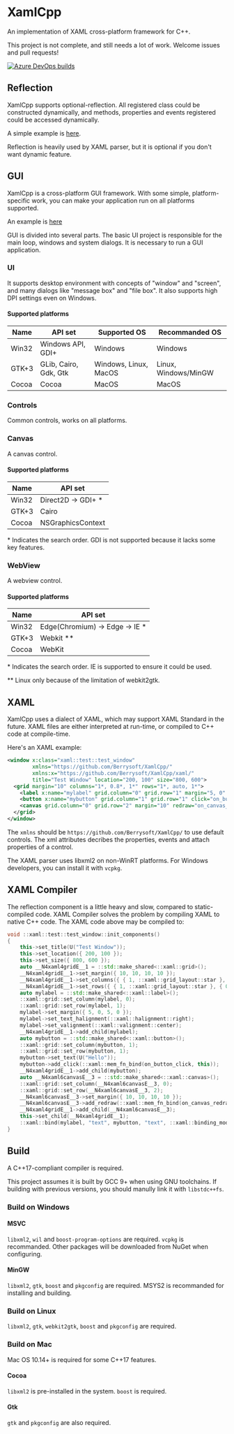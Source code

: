 # XamlCpp
An implementation of XAML cross-platform framework for C++.

This project is not complete, and still needs a lot of work. Welcome issues and pull requests!

[![Azure DevOps builds](https://strawberry-vs.visualstudio.com/XamlCpp/_apis/build/status/Berrysoft.XamlCpp?branch=master)](https://strawberry-vs.visualstudio.com/XamlCpp/_build?definitionId=12)
## Reflection
XamlCpp supports optional-reflection. All registered class could be constructed dynamically, and methods, properties and events registered could be accessed dynamically.

A simple example is [here](./meta/test/src/main.cpp).

Reflection is heavily used by XAML parser, but it is optional if you don't want dynamic feature.

## GUI
XamlCpp is a cross-platform GUI framework. With some simple, platform-specific work, you can make your application run on all platforms supported.

An example is [here](./ui_controls/test/src/main.cpp)

GUI is divided into several parts.
The basic UI project is responsible for the main loop, windows and system dialogs. It is necessary to run a GUI application.

### UI
It supports desktop environment with concepts of "window" and "screen", and many dialogs like "message box" and "file box".
It also supports high DPI settings even on Windows.
#### Supported platforms
|Name|API set|Supported OS|Recommanded OS|
|-|-|-|-|
|Win32|Windows API, GDI+|Windows|Windows|
|GTK+3|GLib, Cairo, Gdk, Gtk|Windows, Linux, MacOS|Linux, Windows/MinGW|
|Cocoa|Cocoa|MacOS|MacOS|

### Controls
Common controls, works on all platforms.

### Canvas
A canvas control.
#### Supported platforms
|Name|API set|
|-|-|
|Win32|Direct2D -> GDI+ \*|
|GTK+3|Cairo|
|Cocoa|NSGraphicsContext|

\* Indicates the search order. GDI is not supported because it lacks some key features.

### WebView
A webview control.
#### Supported platforms
|Name|API set|
|-|-|
|Win32|Edge(Chromium) -> Edge -> IE \*|
|GTK+3|Webkit \*\*|
|Cocoa|WebKit|

\* Indicates the search order. IE is supported to ensure it could be used.

\*\* Linux only because of the limitation of webkit2gtk.

## XAML
XamlCpp uses a dialect of XAML, which may support XAML Standard in the future. XAML files are either interpreted at run-time, or compiled to C++ code at compile-time.

Here's an XAML example:
``` xml
<window x:class="xaml::test::test_window"
        xmlns="https://github.com/Berrysoft/XamlCpp/"
        xmlns:x="https://github.com/Berrysoft/XamlCpp/xaml/"
        title="Test Window" location="200, 100" size="800, 600">
  <grid margin="10" columns="1*, 0.8*, 1*" rows="1*, auto, 1*">
    <label x:name="mylabel" grid.column="0" grid.row="1" margin="5, 0" text_halignment="right" valignment="center" text="{binding text,element=mybutton,mode=one_way}"/>
    <button x:name="mybutton" grid.column="1" grid.row="1" click="on_button_click">Hello</button>
    <canvas grid.column="0" grid.row="2" margin="10" redraw="on_canvas_redraw"/>
  </grid>
</window>
```
The `xmlns` should be `https://github.com/Berrysoft/XamlCpp/` to use default controls. The xml attributes decribes the properties, events and attach properties of a control.

The XAML parser uses libxml2 on non-WinRT platforms. For Windows developers, you can install it with `vcpkg`.

## XAML Compiler
The reflection component is a little heavy and slow, compared to static-compiled code. XAML Compiler solves the problem by compiling XAML to native C++ code. The XAML code above may be compiled to:

``` c++
void ::xaml::test::test_window::init_components()
{
    this->set_title(U("Test Window"));
    this->set_location({ 200, 100 });
    this->set_size({ 800, 600 });
    auto __N4xaml4gridE__1 = ::std::make_shared<::xaml::grid>();
    __N4xaml4gridE__1->set_margin({ 10, 10, 10, 10 });
    __N4xaml4gridE__1->set_columns({ { 1, ::xaml::grid_layout::star }, { 0.8, ::xaml::grid_layout::star }, { 1, ::xaml::grid_layout::star } });
    __N4xaml4gridE__1->set_rows({ { 1, ::xaml::grid_layout::star }, { 0, ::xaml::grid_layout::compact }, { 1, ::xaml::grid_layout::star } });
    auto mylabel = ::std::make_shared<::xaml::label>();
    ::xaml::grid::set_column(mylabel, 0);
    ::xaml::grid::set_row(mylabel, 1);
    mylabel->set_margin({ 5, 0, 5, 0 });
    mylabel->set_text_halignment(::xaml::halignment::right);
    mylabel->set_valignment(::xaml::valignment::center);
    __N4xaml4gridE__1->add_child(mylabel);
    auto mybutton = ::std::make_shared<::xaml::button>();
    ::xaml::grid::set_column(mybutton, 1);
    ::xaml::grid::set_row(mybutton, 1);
    mybutton->set_text(U("Hello"));
    mybutton->add_click(::xaml::mem_fn_bind(on_button_click, this));
    __N4xaml4gridE__1->add_child(mybutton);
    auto __N4xaml6canvasE__3 = ::std::make_shared<::xaml::canvas>();
    ::xaml::grid::set_column(__N4xaml6canvasE__3, 0);
    ::xaml::grid::set_row(__N4xaml6canvasE__3, 2);
    __N4xaml6canvasE__3->set_margin({ 10, 10, 10, 10 });
    __N4xaml6canvasE__3->add_redraw(::xaml::mem_fn_bind(on_canvas_redraw, this));
    __N4xaml4gridE__1->add_child(__N4xaml6canvasE__3);
    this->set_child(__N4xaml4gridE__1);
    ::xaml::bind(mylabel, "text", mybutton, "text", ::xaml::binding_mode::one_way);
}
```

## Build
A C++17-compliant compiler is required.

This project assumes it is built by GCC 9+ when using GNU toolchains. If building with previous versions, you should manully link it with `libstdc++fs`.
### Build on Windows
#### MSVC
`libxml2`, `wil` and `boost-program-options` are required. `vcpkg` is recommanded. Other packages will be downloaded from NuGet when configuring.
#### MinGW
`libxml2`, `gtk`, `boost` and `pkgconfig` are required. MSYS2 is recommanded for installing and building.
### Build on Linux
`libxml2`, `gtk`, `webkit2gtk`, `boost` and `pkgconfig` are required.
### Build on Mac
Mac OS 10.14+ is required for some C++17 features.
#### Cocoa
`libxml2` is pre-installed in the system. `boost` is required.
#### Gtk
`gtk` and `pkgconfig` are also required.
